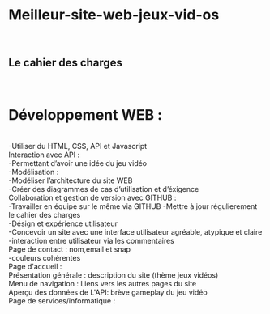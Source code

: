# Meilleur-site-web-jeux-vid-os
<br>

## Le cahier des charges 
<br>
<h1>Développement WEB :  </h1>
<br>
-Utiliser du HTML, CSS, API et Javascript

<br>
Interaction avec API :  
<br>
-Permettant d’avoir une idée du jeu vidéo

<br>
-Modélisation :  
<br>
-Modéliser l’architecture du site WEB
<br>
-Créer des diagrammes de cas d’utilisation  et d’éxigence

<br>
Collaboration et gestion de version avec GITHUB : 
<br>
-Travailler en équipe sur le même via GITHUB
-Mettre à jour régulierement le cahier des charges

<br>
-Désign et expérience utilisateur 
<br>
-Concevoir un site avec une interface utilisateur agréable, atypique et claire
 <br>
-interaction entre utilisateur via les commentaires
<br>
Page de contact : nom,email et snap
<br>
-couleurs cohérentes 
<br>
Page d'accueil : 
<br>
Présentation générale : description du site (thème jeux vidéos)
<br>
Menu de navigation : Liens vers les autres pages du site
<br>
Aperçu des données de L'API: brève gameplay du jeu vidéo
<br>
Page de services/informatique : 
<br>



